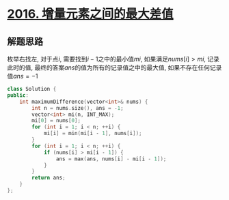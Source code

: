 # [2016. 增量元素之间的最大差值](https://leetcode.cn/problems/maximum-difference-between-increasing-elements/)

## 解题思路

枚举右找左, 对于点$i$, 需要找到$i - 1$之中的最小值$mi$, 如果满足$nums[i] > mi$, 记录此时的值,  最终的答案$ans$的值为所有的记录值之中的最大值, 如果不存在任何记录值$ans = -1$

```cpp
class Solution {
public:
    int maximumDifference(vector<int>& nums) {
        int n = nums.size(), ans = -1;
        vector<int> mi(n, INT_MAX);
        mi[0] = nums[0];
        for (int i = 1; i < n; ++i) {
            mi[i] = min(mi[i - 1], nums[i]);
        }
        for (int i = 1; i < n; ++i) {
            if (nums[i] > mi[i - 1]) {
                ans = max(ans, nums[i] - mi[i - 1]);
            }
        }
        return ans;
    }
};

```
